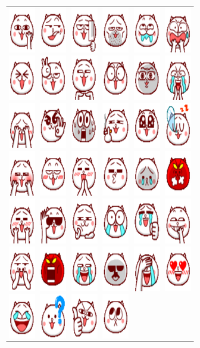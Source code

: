 <table border="0">
  <tr>
    <td align="center">
      <img src="../../image/aodamiao/01.gif" height="120" width="120" />
    </td>
    <td align="center">
      <img src="../../image/aodamiao/02.gif" height="120" width="120" />
    </td>
    <td align="center">
      <img src="../../image/aodamiao/03.gif" height="120" width="120" />
    </td>
    <td align="center">
      <img src="../../image/aodamiao/04.gif" height="120" width="120" />
    </td>
    <td align="center">
      <img src="../../image/aodamiao/05.gif" height="120" width="120" />
    </td>
    <td align="center">
      <img src="../../image/aodamiao/06.gif" height="120" width="120" />
    </td>
  </tr>
  <tr>
    <td align="center">
      <img src="../../image/aodamiao/07.gif" height="120" width="120" />
    </td>
    <td align="center">
      <img src="../../image/aodamiao/08.gif" height="120" width="120" />
    </td>
    <td align="center">
      <img src="../../image/aodamiao/09.gif" height="120" width="120" />
    </td>
    <td align="center">
      <img src="../../image/aodamiao/10.gif" height="120" width="120" />
    </td>
    <td align="center">
      <img src="../../image/aodamiao/11.gif" height="120" width="120" />
    </td>
    <td align="center">
      <img src="../../image/aodamiao/12.gif" height="120" width="120" />
    </td>
  </tr>
  <tr>
    <td align="center">
      <img src="../../image/aodamiao/13.gif" height="120" width="120" />
    </td>
    <td align="center">
      <img src="../../image/aodamiao/14.gif" height="120" width="120" />
    </td>
    <td align="center">
      <img src="../../image/aodamiao/15.gif" height="120" width="120" />
    </td>
    <td align="center">
      <img src="../../image/aodamiao/16.gif" height="120" width="120" />
    </td>
    <td align="center">
      <img src="../../image/aodamiao/17.gif" height="120" width="120" />
    </td>
    <td align="center">
      <img src="../../image/aodamiao/18.gif" height="120" width="120" />
    </td>
  </tr>
  <tr>
    <td align="center">
      <img src="../../image/aodamiao/19.gif" height="120" width="120" />
    </td>
    <td align="center">
      <img src="../../image/aodamiao/20.gif" height="120" width="120" />
    </td>
    <td align="center">
      <img src="../../image/aodamiao/21.gif" height="120" width="120" />
    </td>
    <td align="center">
      <img src="../../image/aodamiao/22.gif" height="120" width="120" />
    </td>
    <td align="center">
      <img src="../../image/aodamiao/23.gif" height="120" width="120" />
    </td>
    <td align="center">
      <img src="../../image/aodamiao/24.gif" height="120" width="120" />
    </td>
  </tr>
  <tr>
    <td align="center">
      <img src="../../image/aodamiao/25.gif" height="120" width="120" />
    </td>
    <td align="center">
      <img src="../../image/aodamiao/26.gif" height="120" width="120" />
    </td>
    <td align="center">
      <img src="../../image/aodamiao/27.gif" height="120" width="120" />
    </td>
    <td align="center">
      <img src="../../image/aodamiao/28.gif" height="120" width="120" />
    </td>
    <td align="center">
      <img src="../../image/aodamiao/29.gif" height="120" width="120" />
    </td>
    <td align="center">
      <img src="../../image/aodamiao/30.gif" height="120" width="120" />
    </td>
  </tr>
  <tr>
    <td align="center">
      <img src="../../image/aodamiao/31.gif" height="120" width="120" />
    </td>
    <td align="center">
      <img src="../../image/aodamiao/32.gif" height="120" width="120" />
    </td>
    <td align="center">
      <img src="../../image/aodamiao/33.gif" height="120" width="120" />
    </td>
    <td align="center">
      <img src="../../image/aodamiao/34.gif" height="120" width="120" />
    </td>
    <td align="center">
      <img src="../../image/aodamiao/35.gif" height="120" width="120" />
    </td>
    <td align="center">
      <img src="../../image/aodamiao/36.gif" height="120" width="120" />
    </td>
  </tr>
  <tr>
    <td align="center">
      <img src="../../image/aodamiao/37.gif" height="120" width="120" />
    </td>
    <td align="center">
      <img src="../../image/aodamiao/38.gif" height="120" width="120" />
    </td>
    <td align="center">
      <img src="../../image/aodamiao/39.gif" height="120" width="120" />
    </td>
    <td align="center">
      <img src="../../image/aodamiao/40.gif" height="120" width="120" />
    </td>
  </tr>
</table>
